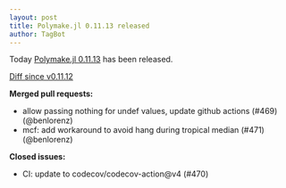 ```yaml
---
layout: post
title: Polymake.jl 0.11.13 released
author: TagBot
---
```


Today [Polymake.jl 0.11.13](https://github.com/oscar-system/Polymake.jl/releases/tag/v0.11.13) has
been released.

[Diff since v0.11.12](https://github.com/oscar-system/Polymake.jl/compare/v0.11.12...v0.11.13)


**Merged pull requests:**
- allow passing nothing for undef values, update github actions (#469) (@benlorenz)
- mcf: add workaround to avoid hang during tropical median (#471) (@benlorenz)

**Closed issues:**
- CI: update to codecov/codecov-action@v4 (#470)
